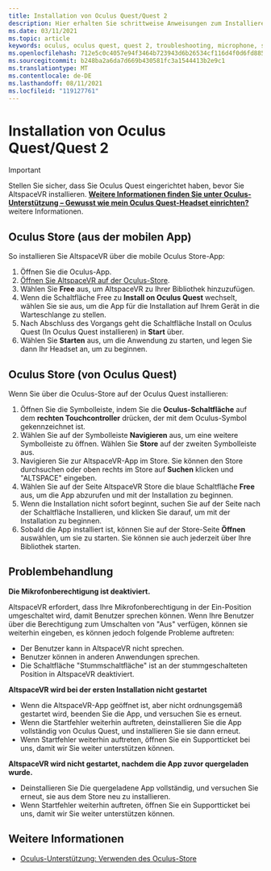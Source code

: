 ```yaml
---
title: Installation von Oculus Quest/Quest 2
description: Hier erhalten Sie schrittweise Anweisungen zum Installieren von AltspaceVR auf Oculus Quest-Geräten über die mobile App oder den Oculus Store.
ms.date: 03/11/2021
ms.topic: article
keywords: oculus, oculus quest, quest 2, troubleshooting, microphone, support
ms.openlocfilehash: 712e5c0c4057e94f3464b723943d6b26534cf116d4f0d6fd8855016cb90d67be
ms.sourcegitcommit: b248ba2a6da7d669b430581fc3a1544413b2e9c1
ms.translationtype: MT
ms.contentlocale: de-DE
ms.lasthandoff: 08/11/2021
ms.locfileid: "119127761"
---
```

# <a name="oculus-questquest-2-installation"></a>Installation von Oculus Quest/Quest 2

> [!IMPORTANT]
> Stellen Sie sicher, dass Sie Oculus Quest eingerichtet haben, bevor Sie AltspaceVR installieren. **[Weitere Informationen finden Sie unter Oculus-Unterstützung – Gewusst wie mein Oculus Quest-Headset einrichten?](https://support.oculus.com/855551644803876/#faq_525406631321134)** weitere Informationen.

## <a name="oculus-store-from-the-mobile-app"></a>Oculus Store (aus der mobilen App)

So installieren Sie AltspaceVR über die mobile Oculus Store-App:

1. Öffnen Sie die Oculus-App.
2. [Öffnen Sie AltspaceVR auf der Oculus-Store](https://www.oculus.com/experiences/quest/2133027990157329/).
3. Wählen Sie **Free** aus, um AltspaceVR zu Ihrer Bibliothek hinzuzufügen. 
4. Wenn die Schaltfläche Free zu **Install on Oculus Quest** wechselt, wählen Sie sie aus, um die App für die Installation auf Ihrem Gerät in die Warteschlange zu stellen.
5. Nach Abschluss des Vorgangs geht die Schaltfläche Install on Oculus Quest (In Oculus Quest installieren) in **Start** über. 
6. Wählen Sie **Starten** aus, um die Anwendung zu starten, und legen Sie dann Ihr Headset an, um zu beginnen.

## <a name="oculus-store-from-the-oculus-quest"></a>Oculus Store (von Oculus Quest)

Wenn Sie über die Oculus-Store auf der Oculus Quest installieren:

1. Öffnen Sie die Symbolleiste, indem Sie die **Oculus-Schaltfläche** auf dem **rechten Touchcontroller** drücken, der mit dem Oculus-Symbol gekennzeichnet ist.
2. Wählen Sie auf der Symbolleiste **Navigieren** aus, um eine weitere Symbolleiste zu öffnen. Wählen Sie **Store** auf der zweiten Symbolleiste aus.
3. Navigieren Sie zur AltspaceVR-App im Store. Sie können den Store durchsuchen oder oben rechts im Store auf **Suchen** klicken und "ALTSPACE" eingeben.
4. Wählen Sie auf der Seite AltspaceVR Store die blaue Schaltfläche **Free** aus, um die App abzurufen und mit der Installation zu beginnen.
5. Wenn die Installation nicht sofort beginnt, suchen Sie auf der Seite nach der Schaltfläche Installieren, und klicken Sie darauf, um mit der Installation zu beginnen.
6. Sobald die App installiert ist, können Sie auf der Store-Seite **Öffnen** auswählen, um sie zu starten. Sie können sie auch jederzeit über Ihre Bibliothek starten.

## <a name="troubleshooting"></a>Problembehandlung

**Die Mikrofonberechtigung ist deaktiviert.**

AltspaceVR erfordert, dass Ihre Mikrofonberechtigung in der Ein-Position umgeschaltet wird, damit Benutzer sprechen können.  Wenn Ihre Benutzer über die Berechtigung zum Umschalten von "Aus" verfügen, können sie weiterhin eingeben, es können jedoch folgende Probleme auftreten:

<!-- Missing image -->
<!-- oculus-permissions-denymicrophone.png -->
    
* Der Benutzer kann in AltspaceVR nicht sprechen.
* Benutzer können in anderen Anwendungen sprechen.
* Die Schaltfläche "Stummschaltfläche" ist an der stummgeschalteten Position in AltspaceVR deaktiviert.

**AltspaceVR wird bei der ersten Installation nicht gestartet**

* Wenn die AltspaceVR-App geöffnet ist, aber nicht ordnungsgemäß gestartet wird, beenden Sie die App, und versuchen Sie es erneut.
* Wenn die Startfehler weiterhin auftreten, deinstallieren Sie die App vollständig von Oculus Quest, und installieren Sie sie dann erneut.
* Wenn Startfehler weiterhin auftreten, öffnen Sie ein Supportticket bei uns, damit wir Sie weiter unterstützen können.

**AltspaceVR wird nicht gestartet, nachdem die App zuvor quergeladen wurde.**

* Deinstallieren Sie Die quergeladene App vollständig, und versuchen Sie erneut, sie aus dem Store neu zu installieren.
* Wenn Startfehler weiterhin auftreten, öffnen Sie ein Supportticket bei uns, damit wir Sie weiter unterstützen können.

## <a name="see-also"></a>Weitere Informationen

* [Oculus-Unterstützung: Verwenden des Oculus-Store](https://support.oculus.com/414963819268125/)